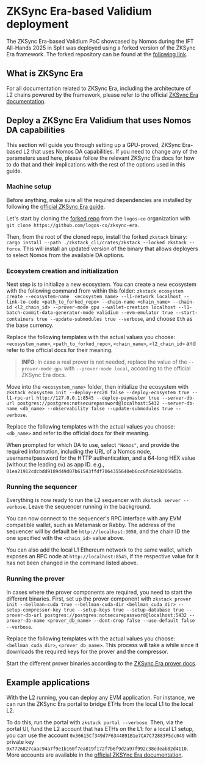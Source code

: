 # ZKSync Era-based Validium deployment

The ZKSync Era-based Validium PoC showcased by Nomos during the IFT All-Hands 2025 in Split was deployed using a forked version of the ZKSync Era framework.
The forked repository can be found at the [following link][zksync-era-fork-repo].

## What is ZKSync Era

For all documentation related to ZKSync Era, including the architecture of L2 chains powered by the framework, please refer to the official [ZKSync Era documentation][zksync-era-docs].

## Deploy a ZKSync Era Validium that uses Nomos DA capabilities

This section will guide you through setting up a GPU-proved, ZKSync Era-based L2 that uses Nomos DA capabilities.
If you need to change any of the parameters used here, please follow the relevant ZKSync Era docs for how to do that and their implications with the rest of the options used in this guide.

### Machine setup

Before anything, make sure all the required dependencies are installed by following the [official ZKSync Era guide][zksync-era-dev-setup].

Let's start by cloning the [forked repo][zksync-era-fork-repo] from the `logos-co` organization with `git clone https://github.com/logos-co/zksync-era`.

Then, from the root of the cloned repo, install the forked `zkstack` binary: `cargo install --path ./zkstack_cli/crates/zkstack --locked zkstack --force`.
This will install an updated version of the binary that allows deployers to select Nomos from the available DA options.

### Ecosystem creation and initialization

Next step is to initialize a new ecosystem.
You can create a new ecosystem with the following command from within this folder: `zkstack ecosystem create --ecosystem-name  <ecosystem_name> --l1-network localhost --link-to-code <path_to_forked_repo> --chain-name <chain_name> --chain-id <l2_chain_id> --prover-mode gpu --wallet-creation localhost --l1-batch-commit-data-generator-mode validium --evm-emulator true --start-containers true --update-submodules true --verbose`, and choose `Eth` as the base currency.

Replace the following templates with the actual values you choose: `<ecosystem_name>`, `<path_to_forked_repo>`, `<chain_name>`, `<l2_chain_id>` and refer to the official docs for their meaning.

> **INFO**: In case a real prover is not needed, replace the value of the `--prover-mode gpu` with `--prover-mode local`, according to the official ZKSync Era docs.

Move into the `<ecosystem_name>` folder, then initialize the ecosystem with `zkstack ecosystem init --deploy-erc20 false --deploy-ecosystem true --l1-rpc-url http://127.0.0.1:8545 --deploy-paymaster true --server-db-url postgres://postgres:notsecurepassword@localhost:5432 --server-db-name <db_name> --observability false --update-submodules true --verbose`.

Replace the following templates with the actual values you choose: `<db_name>` and refer to the official docs for their meaning.

When prompted for which DA to use, select `"Nomos"`, and provide the required information, including the URL of a Nomos node, username/password for the HTTP authentication, and a 64-long HEX value (without the leading `0x`) as app ID. e.g., `01ea21912cdcbdd9189d49d07b61543ffdf7064355640eb6cc6fc6d902056d1b`.

### Running the sequencer

Everything is now ready to run the L2 sequencer with `zkstack server --verbose`.
Leave the sequencer running in the background.

You can now connect to the sequencer's RPC interface with any EVM compatible wallet, such as Metamask or Rabby.
The address of the sequencer will by default be `http://localhost:3050`, and the chain ID the one specified with the `<chain_id>` value above.

You can also add the local L1 Ethereum network to the same wallet, which exposes an RPC node at `http://localhost:8545`, if the respective value for it has not been changed in the command listed above.

### Running the prover

In cases where the prover components are required, you need to start the different binaries.
First, set up the prover component with `zkstack prover init --bellman-cuda true --bellman-cuda-dir <bellman_cuda_dir> --setup-compressor-key true --setup-keys true --setup-database true --prover-db-url postgres://postgres:notsecurepassword@localhost:5432 --prover-db-name <prover_db_name> --dont-drop false --use-default false --verbose`.

Replace the following templates with the actual values you choose: `<bellman_cuda_dir>`, `<prover_db_name>`.
This process will take a while since it downloads the required keys for the prover and the compressor.

Start the different prover binaries according to the [ZKSync Era prover docs][zksync-era-prover-docs].

## Example applications

With the L2 running, you can deploy any EVM application.
For instance, we can run the ZKSync Era portal to bridge ETHs from the local L1 to the local L2.

To do this, run the portal with `zkstack portal --verbose`.
Then, via the portal UI, fund the L2 account that has ETHs on the L1: for a local L1 setup, you can use the account `0x36615Cf349d7F6344891B1e7CA7C72883F5dc049` with private key `0x7726827caac94a7f9e1b160f7ea819f172f7b6f9d2a97f992c38edeab82d4110`.
More accounts are available in the [official ZKSYnc Era documentation][zksync-era-l1-accounts].

[zksync-era-fork-repo]: https://github.com/logos-co/zksync-era
[zksync-era-docs]: https://docs.zksync.io/zk-stack
[zksync-era-dev-setup]: https://github.com/matter-labs/zksync-era/blob/main/docs/src/guides/setup-dev.md
[zksync-era-prover-docs]: https://matter-labs.github.io/zksync-era/prover/latest/03_launch.html
[zksync-era-l1-accounts]: https://docs.zksync.io/zk-stack/running/using-a-local-zk-chain#base-layer-is-the-local-reth-node